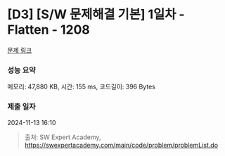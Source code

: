 # [D3] [S/W 문제해결 기본] 1일차 - Flatten - 1208 

[문제 링크](https://swexpertacademy.com/main/code/problem/problemDetail.do?contestProbId=AV139KOaABgCFAYh) 

### 성능 요약

메모리: 47,880 KB, 시간: 155 ms, 코드길이: 396 Bytes

### 제출 일자

2024-11-13 16:10



> 출처: SW Expert Academy, https://swexpertacademy.com/main/code/problem/problemList.do